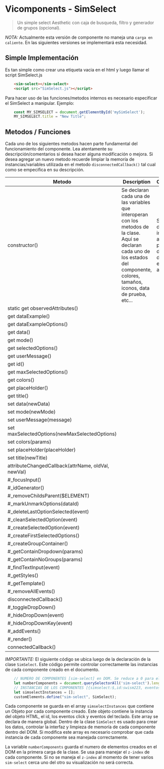 # Vicomponents - SimSelect
> Un simple select Aesthetic con caja de busqueda, filtro y generador de grupos (opcional).

*NOTA:* Actualmente esta versión de componente no maneja una ```carga en caliente```. En las siguientes versiones se implementará esta necesidad.


## Simple Implementación
Es tan simple como crear una etiqueta vacia en el html <sim-select></sim-select> y luego llamar el script SimSelect.js
```html
    <sim-select></sim-select>
    <script src="SimSelect.js"></script>
```

Para hacer uso de las funciones/metodos internos es necesario especificar el SimSelect a manipular. Ejemplo:
```JavaScript
    const MY_SIMSELECT = document.getElementById('mySimSelect');
    MY_SIMSELECT.title = "New Title";
```


## Metodos / Funciones

Cada uno de los siguientes metodos hacen parte fundamental del funcionamiento del componente. Lea atentamente su descripción/comentarios si desea hacer alguna modificación o mejora. Si desea agregar un nuevo metodo recuerde limpiar la memoría de instancias/variables utilizada en el metodo `disconnectedCallback()` tal cual como se empecifica en su descripción.

|Metodo|Description|Comments|
|---|---|---|
|constructor()| Se declaran cada una de las variables que interoperan con los metodos de la clase. Aquí se declaran cada uno de los estados del componente, colores, tamaños, iconos, data de prueba, etc...  | Si se desea iniciar algún valor por defecto, se debe especificar aquí.|
|static get observedAttributes()| | |
|get dataExample() | | |
|get dataExampleOptions() | | |
|get data()| | |
|get mode() | | |
|get selectedOptions()| | |
|get userMessage()| | |
|get id()| | |
|get maxSelectedOptions()| | |
|get colors() | | |
|get placeHolder()| | |
|get title()| | |
|set data(newData)| | |
|set mode(newMode)| | |
|set userMessage(message)| | |
|set maxSelectedOptions(newMaxSelectedOptions) | | |
|set colors(params) | | |
|set placeHolder(placeHolder) | | |
|set title(newTitle) | | |
|attributeChangedCallback(attrName, oldVal, newVal)| | |
|#_focusInput()| | |
|#_idGenerator() | | |
|#_removeChildsParent($ELEMENT) | | |
|#_markUnmarkOptions(dataId)| | |
|#_deleteLastOptionSelected(event) | | |
|#_cleanSelectedOption(event)| | |
|#_createSelectedOption(event)| | |
|#_createFirstSelectedOptions()| | |
|#_createGroupContainer()| | |
|#_getContainDropdown(params)| | |
|#_getContainNoGroups(params) | | |
|#_findTextInput(event) | | |
|#_getStyles() | | |
|#_getTemplate() | | |
|#_removeAllEvents() | | |
|disconnectedCallback()| | |
|#_toggleDropDown() | | |
|#_hideDropDown(event) | | |
|#_hideDropDownKey(event) | | |
|#_addEvents()| | |
|#_render() | | |
|connectedCallback() | | |


*IMPORTANTE:* El siguiente código se ubica luego de la declaración de la clase `SimSelect`. Este código permite controlar correctamente las instancias de cada componente creado en el documento.

```JavaScript
    // NUMERO DE COMPONENTES [sim-select] en DOM. Se reduce a 0 para el manejo del z-index
    let numberComponents = document.querySelectorAll('sim-select').length;
    // INSTANCIAS DE LOS COMPONENTES [{simselect:$,id:swism223, eventosclick:[{elemento:event}],eventoskeys:[{elemento:event}]},...]
    let simselectInstances = [];
    customElements.define("sim-select", SimSelect);
```

Cada componente se guarda en el array `simselectInstances` que contiene un Objeto por cada componente creado. Este objeto contiene la instancia del objeto HTML, el id, los eventos click y eventos del teclado. Este array se declara de manera global. Dentro de la clase `SimSelect` es usado para crear los datos, controlar la interfaz y limpieza de memoría de cada componente dentro del DOM. Si modifica este array es necesario comprobar que cada instancia de cada componente sea manejada correctamente.

La variable `numberComponents` guarda el numero de elementos creados en el DOM en la primera carga de la clase. Se usa para manejar el `z-index` de cada componente. Si no se maneja el `z-index` al momento de tener varios `sim-select` cerca uno del otro su visualización no será correcta.
